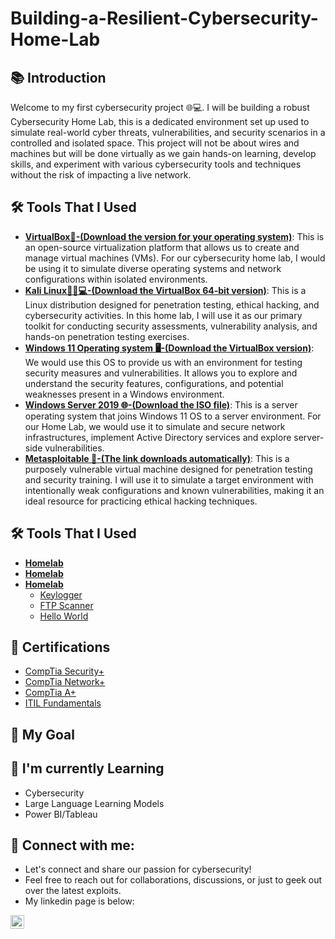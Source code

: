 # Building-a-Resilient-Cybersecurity-Home-Lab

<h2>📚 Introduction</h2>
Welcome to my first cybersecurity project 🌐💻. I will be building a robust Cybersecurity Home Lab, this is a dedicated environment set up used to simulate real-world cyber threats, vulnerabilities, and security scenarios in a controlled and isolated space. This project will not be about wires and machines but will be done virtually as we gain hands-on learning, develop skills, and experiment with various cybersecurity tools and techniques without the risk of impacting a live network.

<h2>🛠️ Tools That I Used</h2>

- <b>[VirtualBox🔄-(Download the version for your operating system)](https://www.virtualbox.org/wiki/Downloads)</b>: This is an open-source virtualization platform that allows us to create and manage virtual machines (VMs). For our cybersecurity home lab, I would be using it to simulate diverse operating systems and network configurations within isolated environments.
- <b>[Kali Linux🏴‍☠️💻-(Download the VirtualBox 64-bit version)](https://www.kali.org/get-kali/#kali-virtual-machines)</b>: This is a Linux distribution designed for penetration testing, ethical hacking, and cybersecurity activities. In this home lab, I will use it as our primary toolkit for conducting security assessments, vulnerability analysis, and hands-on penetration testing exercises.
- <b>[Windows 11 Operating system 🖥️-(Download the VirtualBox version)](https://developer.microsoft.com/en-us/windows/downloads/virtual-machines/)</b>: We would use this OS to provide us with an environment for testing security measures and vulnerabilities. It allows you to explore and understand the security features, configurations, and potential weaknesses present in a Windows environment.
- <b>[Windows Server 2019 🌐-(Download the ISO file)](https://www.microsoft.com/en-us/evalcenter/evaluate-windows-server-2019)</b>: This is a server operating system that joins Windows 11 OS to a server environment. For our Home Lab, we would use it to simulate and secure network infrastructures, implement Active Directory services and explore server-side vulnerabilities.
- <b>[Metasploitable 🎯-(The link downloads automatically)](https://sourceforge.net/projects/metasploitable/files/Metasploitable2/metasploitable-linux-2.0.0.zip/download )</b>: This is a purposely vulnerable virtual machine designed for penetration testing and security training. I will use it to simulate a target environment with intentionally weak configurations and known vulnerabilities, making it an ideal resource for practicing ethical hacking techniques.

<h2>🛠️ Tools That I Used</h2>

- <b>[Homelab](https://github.com/richardsaunders215/keylogger)</b>
- <b>[Homelab](https://github.com/richardsaunders215/keylogger)</b>
- <b>[Homelab](https://github.com/richardsaunders215/keylogger)</b>
  - [Keylogger](https://github.com/richardsaunders215/keylogger)
  - [FTP Scanner](https://github.com/richardsaunders215/FTP-Scanner)
  - [Hello World](https://github.com/richardsaunders215/hello-world)

<h2> 📜 Certifications</h2>

- [CompTia Security+](https://www.linkedin.com/in/richard-saunders/overlay/1635533065164/single-media-viewer/?profileId=ACoAAAi9JLUBzkljOcfRT5P6CjVk_CXH6ewZJ68)
- [CompTia Network+](https://www.freecodecamp.org/certification/fccc343b5d9-d835-49bd-8602-059bc7f4099c/data-analysis-with-python-v7)
- [CompTia A+](https://www.coursera.org/account/accomplishments/verify/9LQZSNAHMXYS)
- [ITIL Fundamentals](https://www.coursera.org/account/accomplishments/verify/9LQZSNAHMXYS)

<h2>🌱 My Goal</h2>


<h2>🌱 I'm currently Learning</h2>

- Cybersecurity
- Large Language Learning Models
- Power BI/Tableau

<h2> 🤳 Connect with me:</h2>

- Let's connect and share our passion for cybersecurity!
- Feel free to reach out for collaborations, discussions, or just to geek out over the latest exploits. 
- My linkedin page is below:

[<img align="left" alt="RichardSaunders | LinkedIn" width="22px" src="https://cdn.jsdelivr.net/npm/simple-icons@v3/icons/linkedin.svg" />][linkedin]

[linkedin]: https://www.linkedin.com/in/isaac-oribamise/

<!--
**joshmadakor1/joshmadakor1** is a ✨ _special_ ✨ repository because its `README.md` (this file) appears on your GitHub profile.

Here are some ideas to get you started:

- 🔭 I’m currently working on ...
- 🌱 I’m currently learning ...
- 👯 I’m looking to collaborate on ...
- 🤔 I’m looking for help with ...
- 💬 Ask me about ...
- 📫 How to reach me: ...
- 😄 Pronouns: ...
- ⚡ Fun fact: ...
-->
